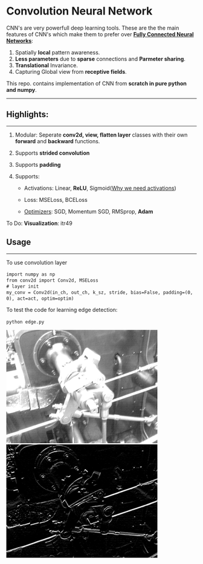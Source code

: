 # Convolution Neural Network

CNN's are very powerfull deep learning tools. These are the the main features of CNN's which make them to prefer over [**Fully Connected Neural Networks**](https://github.com/girishdhegde/nn-lab):

1.  Spatially **local** pattern awareness.
2.  **Less parameters** due to **sparse** connections and **Parmeter sharing**.
3.  **Translational** Invariance.
4.  Capturing Global view from **receptive fields**.

 This repo. contains implementation of CNN from **scratch in pure python and numpy**.
***
## Highlights:
***

1.  Modular: Seperate **conv2d, view, flatten layer**  classes with their own **forward** and **backward** functions.
2.  Supports **strided convolution**
3.  Supports **padding**
4.  Supports:
    
    *  Activations: Linear, **ReLU**, Sigmoid([Why we need activations](https://stackoverflow.com/a/63543274/14108734))
    
    *  Loss: MSELoss, BCELoss
    
    *  [Optimizers](https://github.com/girishdhegde/optimizers): SGD, Momentum SGD, RMSprop, **Adam**

To Do:
**Visualization**:
 itr49
## Usage
***
To use convolution layer

```
import numpy as np
from conv2d import Conv2d, MSELoss
# layer init
my_conv = Conv2d(in_ch, out_ch, k_sz, stride, bias=False, padding=(0, 0), act=act, optim=optim)
```

To test the code for learning edge detection:

`python edge.py`

<img src="./out/itr1.png" width="400"/> <img src="./out/itr49.png" width="400"/>
